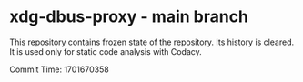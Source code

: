# xdg-dbus-proxy - main branch

This repository contains frozen state of the repository.
Its history is cleared. It is used only for static code
analysis with Codacy.

Commit Time: 1701670358